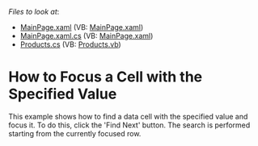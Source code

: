 <!-- default file list -->
*Files to look at*:

* [MainPage.xaml](./CS/FocusingCellsWithSpecifiedValue/MainPage.xaml) (VB: [MainPage.xaml](./VB/FocusingCellsWithSpecifiedValue/MainPage.xaml))
* [MainPage.xaml.cs](./CS/FocusingCellsWithSpecifiedValue/MainPage.xaml.cs) (VB: [MainPage.xaml](./VB/FocusingCellsWithSpecifiedValue/MainPage.xaml))
* [Products.cs](./CS/FocusingCellsWithSpecifiedValue/Products.cs) (VB: [Products.vb](./VB/FocusingCellsWithSpecifiedValue/Products.vb))
<!-- default file list end -->
# How to Focus a Cell with the Specified Value


<p>This example shows how to find a data cell with the specified value and focus it. To do this, click the 'Find Next' button. The search is performed starting from the currently focused row.</p>

<br/>


